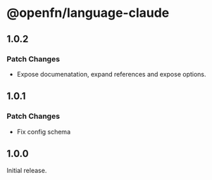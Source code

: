 # @openfn/language-claude

## 1.0.2

### Patch Changes

- Expose documenatation, expand references and expose options.

## 1.0.1

### Patch Changes

- Fix config schema

## 1.0.0

Initial release.
